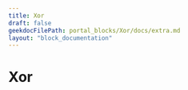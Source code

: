 ```yaml
---
title: Xor
draft: false
geekdocFilePath: portal_blocks/Xor/docs/extra.md
layout: "block_documentation"
---
```

# Xor